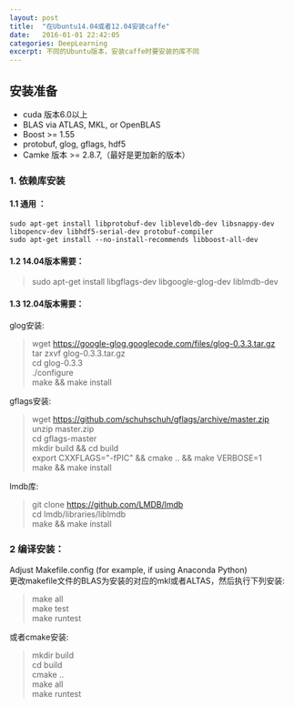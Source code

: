 ```yaml
---
layout: post
title:  "在Ubuntu14.04或者12.04安装caffe"
date:   2016-01-01 22:42:05
categories: DeepLearning
excerpt: 不同的Ubuntu版本，安装caffe时要安装的库不同
---
```


## 安装准备

* cuda 版本6.0以上
* BLAS via ATLAS, MKL, or OpenBLAS
* Boost >= 1.55
* protobuf, glog, gflags, hdf5
* Camke 版本 >= 2.8.7,（最好是更加新的版本）

### 1. 依赖库安装

#### 1.1 通用 ：

	sudo apt-get install libprotobuf-dev libleveldb-dev libsnappy-dev libopencv-dev libhdf5-serial-dev protobuf-compiler  
	sudo apt-get install --no-install-recommends libboost-all-dev  

#### 1.2 14.04版本需要：

>sudo apt-get install libgflags-dev libgoogle-glog-dev liblmdb-dev  

#### 1.3 12.04版本需要：

glog安装:  

>wget https://google-glog.googlecode.com/files/glog-0.3.3.tar.gz  
>tar zxvf glog-0.3.3.tar.gz  
>cd glog-0.3.3  
>./configure  
>make && make install  

gflags安装:  

>wget https://github.com/schuhschuh/gflags/archive/master.zip  
unzip master.zip  
cd gflags-master  
mkdir build && cd build  
export CXXFLAGS="-fPIC" && cmake .. && make VERBOSE=1  
make && make install  

lmdb库:  

>git clone https://github.com/LMDB/lmdb  
cd lmdb/libraries/liblmdb  
make && make install  

### 2 编译安装：

Adjust Makefile.config (for example, if using Anaconda Python)  
更改makefile文件的BLAS为安装的对应的mkl或者ALTAS，然后执行下列安装:  

>make all  
make test  
make runtest  
 
或者cmake安装:  

>mkdir build  
cd build  
cmake ..  
make all  
make runtest  
